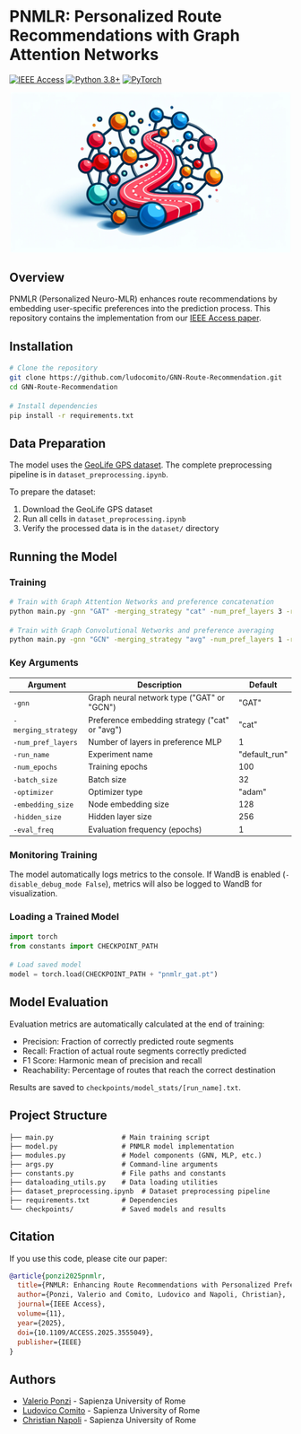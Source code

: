 # PNMLR: Personalized Route Recommendations with Graph Attention Networks
[![IEEE Access](https://img.shields.io/badge/IEEE%20Access-Published-blue)](https://doi.org/10.1109/ACCESS.2025.3555049)
[![Python 3.8+](https://img.shields.io/badge/python-3.8+-blue.svg)](https://www.python.org/downloads/)
[![PyTorch](https://img.shields.io/badge/PyTorch-2.2.2-red.svg)](https://pytorch.org/)

<p align="center">
  <img src="Cover_image.webp" alt="Cover image" width="500"/>
</p>

## Overview

PNMLR (Personalized Neuro-MLR) enhances route recommendations by embedding user-specific preferences into the prediction process. This repository contains the implementation from our [IEEE Access paper](https://doi.org/10.1109/ACCESS.2025.3555049).

## Installation

```bash
# Clone the repository
git clone https://github.com/ludocomito/GNN-Route-Recommendation.git
cd GNN-Route-Recommendation

# Install dependencies
pip install -r requirements.txt
```

## Data Preparation

The model uses the [GeoLife GPS dataset](https://www.microsoft.com/en-us/research/project/geolife-building-social-networks-using-human-location-history/). The complete preprocessing pipeline is in `dataset_preprocessing.ipynb`.

To prepare the dataset:
1. Download the GeoLife GPS dataset
2. Run all cells in `dataset_preprocessing.ipynb`
3. Verify the processed data is in the `dataset/` directory

## Running the Model

### Training

```bash
# Train with Graph Attention Networks and preference concatenation
python main.py -gnn "GAT" -merging_strategy "cat" -num_pref_layers 3 -run_name "pnmlr_gat"

# Train with Graph Convolutional Networks and preference averaging
python main.py -gnn "GCN" -merging_strategy "avg" -num_pref_layers 1 -run_name "pnmlr_gcn"
```

### Key Arguments

| Argument | Description | Default |
|----------|-------------|---------|
| `-gnn` | Graph neural network type ("GAT" or "GCN") | "GAT" |
| `-merging_strategy` | Preference embedding strategy ("cat" or "avg") | "cat" |
| `-num_pref_layers` | Number of layers in preference MLP | 1 |
| `-run_name` | Experiment name | "default_run" |
| `-num_epochs` | Training epochs | 100 |
| `-batch_size` | Batch size | 32 |
| `-optimizer` | Optimizer type | "adam" |
| `-embedding_size` | Node embedding size | 128 |
| `-hidden_size` | Hidden layer size | 256 |
| `-eval_freq` | Evaluation frequency (epochs) | 1 |

### Monitoring Training

The model automatically logs metrics to the console. If WandB is enabled (`-disable_debug_mode False`), metrics will also be logged to WandB for visualization.

### Loading a Trained Model

```python
import torch
from constants import CHECKPOINT_PATH

# Load saved model
model = torch.load(CHECKPOINT_PATH + "pnmlr_gat.pt")
```

## Model Evaluation

Evaluation metrics are automatically calculated at the end of training:

- Precision: Fraction of correctly predicted route segments
- Recall: Fraction of actual route segments correctly predicted
- F1 Score: Harmonic mean of precision and recall
- Reachability: Percentage of routes that reach the correct destination

Results are saved to `checkpoints/model_stats/[run_name].txt`.

## Project Structure

```
├── main.py                 # Main training script
├── model.py                # PNMLR model implementation
├── modules.py              # Model components (GNN, MLP, etc.)
├── args.py                 # Command-line arguments
├── constants.py            # File paths and constants
├── dataloading_utils.py    # Data loading utilities
├── dataset_preprocessing.ipynb  # Dataset preprocessing pipeline
├── requirements.txt        # Dependencies
└── checkpoints/            # Saved models and results
```

## Citation

If you use this code, please cite our paper:

```bibtex
@article{ponzi2025pnmlr,
  title={PNMLR: Enhancing Route Recommendations with Personalized Preferences Using Graph Attention Networks},
  author={Ponzi, Valerio and Comito, Ludovico and Napoli, Christian},
  journal={IEEE Access},
  volume={11},
  year={2025},
  doi={10.1109/ACCESS.2025.3555049},
  publisher={IEEE}
}
```

## Authors

- [Valerio Ponzi](https://github.com/valerioponzi) - Sapienza University of Rome
- [Ludovico Comito](https://github.com/ludocomito) - Sapienza University of Rome
- [Christian Napoli](https://github.com/christiannapoli) - Sapienza University of Rome
